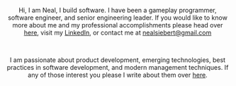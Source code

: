 <p style="text-align: center;">Hi, I am Neal, I build software. I have been a gameplay programmer, software engineer, and senior engineering leader. If you would like to know more about me and my professional accomplishments please head over <a href="./career" >here</a>, visit my <a href="https://www.linkedin.com/in/nealsiebert/">LinkedIn</a>, or contact me at <a href ="mailto:nealsiebert@gmail.com">nealsiebert@gmail.com</a></p>
<br/>
<p style="text-align: center;">I am passionate about product development, emerging technologies, best practices in software development, and modern management techniques. If any of those interest you please I write about them over <a href="" >here</a>.</p>